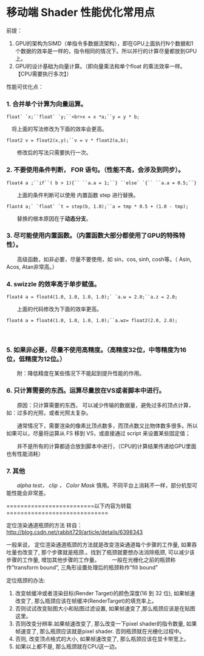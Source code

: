 # 移动端 Shader 性能优化常用点

前提：

1. GPU的架构为SIMD（单指令多数据流架构），即在GPU上面执行N个数据和1个数据的效率是一样的，指令相同的情况下。所以并行的计算尽量都放到GPU上。
2. GPU的设计基础为向量计算。（即向量乘法和单个float 的乘法效率一样。【CPU需要执行多次】）

 

性能可优化点：

### 1. 合并单个计算为向量运算。

```
float` `x;``float` `y;``<br>x = x *a;``y = y * b;
```

　将上面的写法修改为下面的效率会更高。

```
float2 v = float2(x,y);``v = v * float2(a,b);
```

　　修改后的写法只需要执行一次。

### 2. 不要使用条件判断， FOR 语句。（性能不高，会涉及到同步）。

```
float4 a ;``if``( b > 1){`` ``a.a = 1;``} ``else` `{`` ``a.a = 0.5;``}
```

　　上面的条件判断可以使用 内置函数 step 进行替换。

```
flaot4 a;` `float` `t = step(b, 1.0);``a = tmp * 0.5 + (1.0 - tmp);
```

　　替换的根本原因在于**动态分支**。

### 3. 尽可能使用内置函数。（内置函数大部分都使用了GPU的特殊特性）。

　　高级函数，如非必要，尽量不要使用，如 sin，cos, sinh, cosh等。（ Asin, Acos, Atan非常高。）

### 4. swizzle 的效率高于单步赋值。

```
float4 a = float4(1.0, 1.0, 1.0, 1.0);` `a.w = 2.0;``a.z = 2.0;
```

　　上面的代码修改为下面的效率更高。

```
float4 a = float4(1.0, 1.0, 1.0, 1.0);``a.wz= float2(2.0, 2.0);
```

　　

### 5. 如果非必要，尽量不使用高精度。（高精度32位，中等精度为16位，低精度为12位。）

　　附：降低精度在某些情况下不能起到提升性能的作用。

### 6. 只计算需要的东西。运算尽量放在VS或者脚本中进行。

　　原因：只计算需要的东西， 可以减少传输的数据量，避免过多的顶点计算，如：过多的光照，或者光照太复杂。

　　通常情况下，需要渲染的像素比顶点数多，而顶点数又比物体数多很多。所以如果可以，尽量将运算从 FS 移到 VS，或直接通过 script 来设置某些固定值；

　　并不是所有的计算都适合放到脚本中进行，（CPU的计算结果传递给GPU里面也有性能消耗）

### 7. 其他

　　*alpha test， clip ， Color Mask* 慎用。不同平台上消耗不一样，部分机型可能性能会非常差。

 

 

=========================以下内容为转载=============================

定位渲染通道瓶颈的方法
转自：http://blog.csdn.net/rabbit729/article/details/6398343

一般来说， 定位渲染通道瓶颈的方法就是改变渲染通道每个步骤的工作量, 如果吞吐量也改变了, 那个步骤就是瓶颈.。找到了瓶颈就要想办法消除瓶颈, 可以减少该步骤的工作量, 增加其他步骤的工作量。
　　一般在光栅化之前的瓶颈称作”transform bound”, 三角形设置处理后的瓶颈称作”fill bound”

定位瓶颈的办法:

1. 改变帧缓冲或者渲染目标(Render Target)的颜色深度(16 到 32 位), 如果帧速改变了, 那么瓶颈应该在帧缓冲(RenderTarget)的填充率上。
2. 否则试试改变贴图大小和贴图过滤设置, 如果帧速变了,那么瓶颈应该是在贴图这里。
3. 否则改变分辨率.如果帧速改变了, 那么改变一下pixel shader的指令数量, 如果帧速变了, 那么瓶颈应该就是pixel shader. 否则瓶颈就在光栅化过程中。
4. 否则, 改变顶点格式的大小, 如果帧速改变了, 那么瓶颈应该在显卡带宽上。
5. 如果以上都不是, 那么瓶颈就在CPU这一边。

 